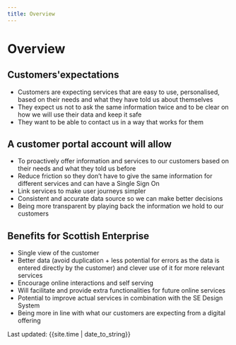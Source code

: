 ```yaml
---
title: Overview
---
```

# Overview


## Customers'expectations
- Customers are expecting services that are easy to use, personalised, based on their needs and what they have told us about themselves
- They expect us not to ask the same information twice and to be clear on how we will use their data and keep it safe
- They want to be able to contact us in a way that works for them 

## A customer portal account will allow
- To proactively offer information and services to our customers based on their needs and what they told us before
- Reduce friction so they don’t have to give the same information for different services and can have a Single Sign On
- Link services to make user journeys simpler
- Consistent and accurate data source so we can make better decisions
- Being more transparent by playing back the information we hold to our customers

## Benefits for Scottish Enterprise
- Single view of the customer
- Better data (avoid duplication + less potential for errors as the data is entered directly by the customer) and clever use of it for more relevant services
- Encourage online interactions and self serving
- Will facilitate and provide extra functionalities for future online services
- Potential to improve actual services in combination with the SE Design System
- Being more in line with what our customers are expecting from a digital offering 




<div>Last updated: {{site.time | date_to_string}}</div>
